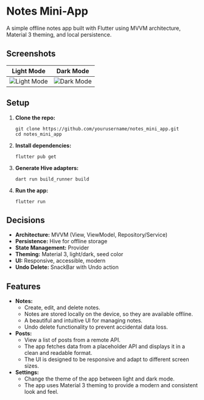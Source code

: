 # Notes Mini-App

A simple offline notes app built with Flutter using MVVM architecture, Material 3 theming, and local persistence.

## Screenshots

| Light Mode | Dark Mode |
| :---: | :---: |
| ![Light Mode](screenshots/light_mode.png) | ![Dark Mode](screenshots/dark_mode.png) |

## Setup

1. **Clone the repo:**
   ```
   git clone https://github.com/yourusername/notes_mini_app.git
   cd notes_mini_app
   ```

2. **Install dependencies:**
   ```
   flutter pub get
   ```

3. **Generate Hive adapters:**
   ```
   dart run build_runner build
   ```

4. **Run the app:**
   ```
   flutter run
   ```

## Decisions

- **Architecture:** MVVM (View, ViewModel, Repository/Service)
- **Persistence:** Hive for offline storage
- **State Management:** Provider
- **Theming:** Material 3, light/dark, seed color
- **UI:** Responsive, accessible, modern
- **Undo Delete:** SnackBar with Undo action

## Features

- **Notes:**
    - Create, edit, and delete notes.
    - Notes are stored locally on the device, so they are available offline.
    - A beautiful and intuitive UI for managing notes.
    - Undo delete functionality to prevent accidental data loss.
- **Posts:**
    - View a list of posts from a remote API.
    - The app fetches data from a placeholder API and displays it in a clean and readable format.
    - The UI is designed to be responsive and adapt to different screen sizes.
- **Settings:**
    - Change the theme of the app between light and dark mode.
    - The app uses Material 3 theming to provide a modern and consistent look and feel.